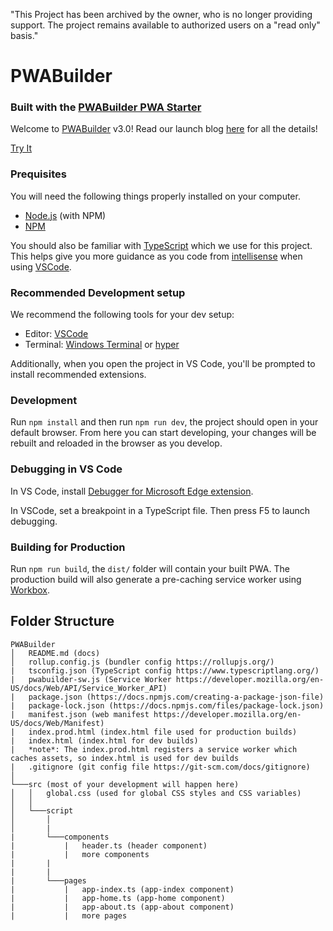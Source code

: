 "This Project has been archived by the owner, who is no longer providing support.  The project remains available to authorized users on a "read only" basis."

# PWABuilder

### Built with the [PWABuilder PWA Starter](https://github.com/pwa-builder/pwa-starter)

Welcome to [PWABuilder](https://www.pwabuilder.com/) v3.0! Read our launch blog [here](https://blog.pwabuilder.com/posts/introducing-the-brand-new-pwa-builder/) for all the details! 

[Try It](https://www.pwabuilder.com)

### Prequisites

You will need the following things properly installed on your computer.

* [Node.js](http://nodejs.org/) (with NPM)
* [NPM](https://www.npmjs.com/get-npm)

You should also be familiar with [TypeScript](https://www.typescriptlang.org/) which we use for this project. This helps give you more guidance as you code from [intellisense](https://code.visualstudio.com/docs/editor/intellisense) when using [VSCode](https://code.visualstudio.com/).

### Recommended Development setup

We recommend the following tools for your dev setup:

* Editor: [VSCode](https://code.visualstudio.com/)
* Terminal: [Windows Terminal](https://www.microsoft.com/en-us/p/windows-terminal-preview/9n0dx20hk701?activetab=pivot:overviewtab) or [hyper](https://hyper.is/)

Additionally, when you open the project in VS Code, you'll be prompted to install recommended extensions.

### Development

Run `npm install` and then run `npm run dev`, the project should open in your default browser. From here you can start developing, your changes will be rebuilt and reloaded in the browser as you develop.

### Debugging in VS Code

In VS Code, install [Debugger for Microsoft Edge extension](https://marketplace.visualstudio.com/items?itemName=msjsdiag.debugger-for-edge).

In VSCode, set a breakpoint in a TypeScript file. Then press F5 to launch debugging.

### Building for Production

Run `npm run build`, the `dist/` folder will contain your built PWA. The production build will also generate a pre-caching service worker using [Workbox](https://developers.google.com/web/tools/workbox/modules/workbox-precaching).


## Folder Structure

```
PWABuilder
│   README.md (docs)
│   rollup.config.js (bundler config https://rollupjs.org/)
|   tsconfig.json (TypeScript config https://www.typescriptlang.org/)
|   pwabuilder-sw.js (Service Worker https://developer.mozilla.org/en-US/docs/Web/API/Service_Worker_API)
|   package.json (https://docs.npmjs.com/creating-a-package-json-file)
|   package-lock.json (https://docs.npmjs.com/files/package-lock.json)
|   manifest.json (web manifest https://developer.mozilla.org/en-US/docs/Web/Manifest)
|   index.prod.html (index.html file used for production builds)
|   index.html (index.html for dev builds)
|   *note*: The index.prod.html registers a service worker which caches assets, so index.html is used for dev builds
|   .gitignore (git config file https://git-scm.com/docs/gitignore)
│
└───src (most of your development will happen here)
│   │   global.css (used for global CSS styles and CSS variables)
│   │
│   └───script
│       │
│       |
|       └───components
|           |   header.ts (header component)
|           |   more components
|       |
|       |
|       └───pages
|           |   app-index.ts (app-index component)
|           |   app-home.ts (app-home component)
|           |   app-about.ts (app-about component)
|           |   more pages
```
